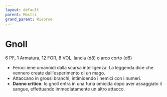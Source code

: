 ```yaml
---
layout: default
parent: Mostri
grand_parent: Risorse
---
```


# Gnoll

6 PF, 1 Armatura, 12 FOR, 8 VOL, lancia (d8) o arco corto (d6)

- Feroci iene umanoidi dalla scarsa intelligenza. La leggenda dice che vennero create dall'esperimento di un mago.
- Attaccano in grossi branchi, intimidendo i nemici con i numeri.
- **Danno critico**: lo gnoll entra in una furia omicida dopo aver assaggiato il sangue, effettuando immediatamente un altro attacco.